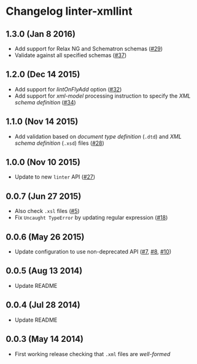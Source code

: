 # Changelog linter-xmllint

## 1.3.0 (Jan 8 2016)

* Add support for Relax NG and Schematron schemas ([#29](https://github.com/AtomLinter/linter-xmllint/issues/29))
* Validate against all specified schemas ([#37](https://github.com/AtomLinter/linter-xmllint/pull/37))

## 1.2.0 (Dec 14 2015)

* Add support for *lintOnFlyAdd* option ([#32](https://github.com/AtomLinter/linter-xmllint/pull/32))
* Add support for *xml-model* processing instruction to specify the *XML schema definition* ([#34](https://github.com/AtomLinter/linter-xmllint/pull/34))

## 1.1.0 (Nov 14 2015)

* Add validation based on *document type definition* (`.dtd`) and *XML schema definition* (`.xsd`) files ([#28](https://github.com/AtomLinter/linter-xmllint/pull/28))

## 1.0.0 (Nov 10 2015)

* Update to new `linter` API ([#27](https://github.com/AtomLinter/linter-xmllint/pull/27))

## 0.0.7 (Jun 27 2015)

* Also check `.xsl` files ([#5](https://github.com/AtomLinter/linter-xmllint/issues/5))
* Fix `Uncaught TypeError` by updating regular expression ([#18](https://github.com/AtomLinter/linter-xmllint/issues/18))

## 0.0.6 (May 26 2015)

* Update configuration to use non-deprecated API ([#7](https://github.com/AtomLinter/linter-xmllint/issues/7), [#8](https://github.com/AtomLinter/linter-xmllint/issues/8), [#10](https://github.com/AtomLinter/linter-xmllint/issues/10))

## 0.0.5 (Aug 13 2014)

* Update README

## 0.0.4 (Jul 28 2014)

* Update README

## 0.0.3 (May 14 2014)

* First working release checking that `.xml` files are *well-formed*
